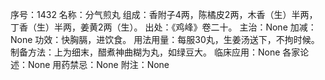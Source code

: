 序号：1432
名称：分气煎丸
组成：香附子4两，陈橘皮2两，木香（生）半两，丁香（生）半两，姜黄2两（生）。
出处：《鸡峰》卷二十。
主治：None
加减：None
功效：快胸膈，进饮食。
用法用量：每服30丸，生姜汤送下，不拘时候。
制备方法：上为细末，醋煮神曲糊为丸，如绿豆大。
临床应用：None
各家论述：None
用药禁忌：None
附注：None
